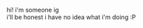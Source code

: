 hi! i'm someone ig<br>
i'll be honest i have no idea what i'm doing :P
<!---
ultsppi/ultsppi is a ✨ special ✨ repository because its `README.md` (this file) appears on your GitHub profile.
You can click the Preview link to take a look at your changes.
--->

